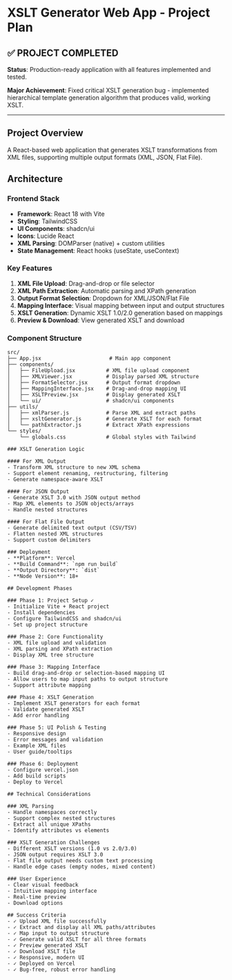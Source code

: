 # XSLT Generator Web App - Project Plan

## ✅ PROJECT COMPLETED

**Status**: Production-ready application with all features implemented and tested.

**Major Achievement**: Fixed critical XSLT generation bug - implemented hierarchical template generation algorithm that produces valid, working XSLT.

---

## Project Overview
A React-based web application that generates XSLT transformations from XML files, supporting multiple output formats (XML, JSON, Flat File).

## Architecture

### Frontend Stack
- **Framework**: React 18 with Vite
- **Styling**: TailwindCSS
- **UI Components**: shadcn/ui
- **Icons**: Lucide React
- **XML Parsing**: DOMParser (native) + custom utilities
- **State Management**: React hooks (useState, useContext)

### Key Features
1. **XML File Upload**: Drag-and-drop or file selector
2. **XML Path Extraction**: Automatic parsing and XPath generation
3. **Output Format Selection**: Dropdown for XML/JSON/Flat File
4. **Mapping Interface**: Visual mapping between input and output structures
5. **XSLT Generation**: Dynamic XSLT 1.0/2.0 generation based on mappings
6. **Preview & Download**: View generated XSLT and download

### Component Structure
```
src/
├── App.jsx                      # Main app component
├── components/
│   ├── FileUpload.jsx          # XML file upload component
│   ├── XMLViewer.jsx           # Display parsed XML structure
│   ├── FormatSelector.jsx      # Output format dropdown
│   ├── MappingInterface.jsx    # Drag-and-drop mapping UI
│   ├── XSLTPreview.jsx         # Display generated XSLT
│   └── ui/                     # shadcn/ui components
├── utils/
│   ├── xmlParser.js            # Parse XML and extract paths
│   ├── xsltGenerator.js        # Generate XSLT for each format
│   └── pathExtractor.js        # Extract XPath expressions
└── styles/
    └── globals.css             # Global styles with Tailwind

### XSLT Generation Logic

#### For XML Output
- Transform XML structure to new XML schema
- Support element renaming, restructuring, filtering
- Generate namespace-aware XSLT

#### For JSON Output
- Generate XSLT 3.0 with JSON output method
- Map XML elements to JSON objects/arrays
- Handle nested structures

#### For Flat File Output
- Generate delimited text output (CSV/TSV)
- Flatten nested XML structures
- Support custom delimiters

### Deployment
- **Platform**: Vercel
- **Build Command**: `npm run build`
- **Output Directory**: `dist`
- **Node Version**: 18+

## Development Phases

### Phase 1: Project Setup ✓
- Initialize Vite + React project
- Install dependencies
- Configure TailwindCSS and shadcn/ui
- Set up project structure

### Phase 2: Core Functionality
- XML file upload and validation
- XML parsing and XPath extraction
- Display XML tree structure

### Phase 3: Mapping Interface
- Build drag-and-drop or selection-based mapping UI
- Allow users to map input paths to output structure
- Support attribute mapping

### Phase 4: XSLT Generation
- Implement XSLT generators for each format
- Validate generated XSLT
- Add error handling

### Phase 5: UI Polish & Testing
- Responsive design
- Error messages and validation
- Example XML files
- User guide/tooltips

### Phase 6: Deployment
- Configure vercel.json
- Add build scripts
- Deploy to Vercel

## Technical Considerations

### XML Parsing
- Handle namespaces correctly
- Support complex nested structures
- Extract all unique XPaths
- Identify attributes vs elements

### XSLT Generation Challenges
- Different XSLT versions (1.0 vs 2.0/3.0)
- JSON output requires XSLT 3.0
- Flat file output needs custom text processing
- Handle edge cases (empty nodes, mixed content)

### User Experience
- Clear visual feedback
- Intuitive mapping interface
- Real-time preview
- Download options

## Success Criteria
- ✓ Upload XML file successfully
- ✓ Extract and display all XML paths/attributes
- ✓ Map input to output structure
- ✓ Generate valid XSLT for all three formats
- ✓ Preview generated XSLT
- ✓ Download XSLT file
- ✓ Responsive, modern UI
- ✓ Deployed on Vercel
- ✓ Bug-free, robust error handling
